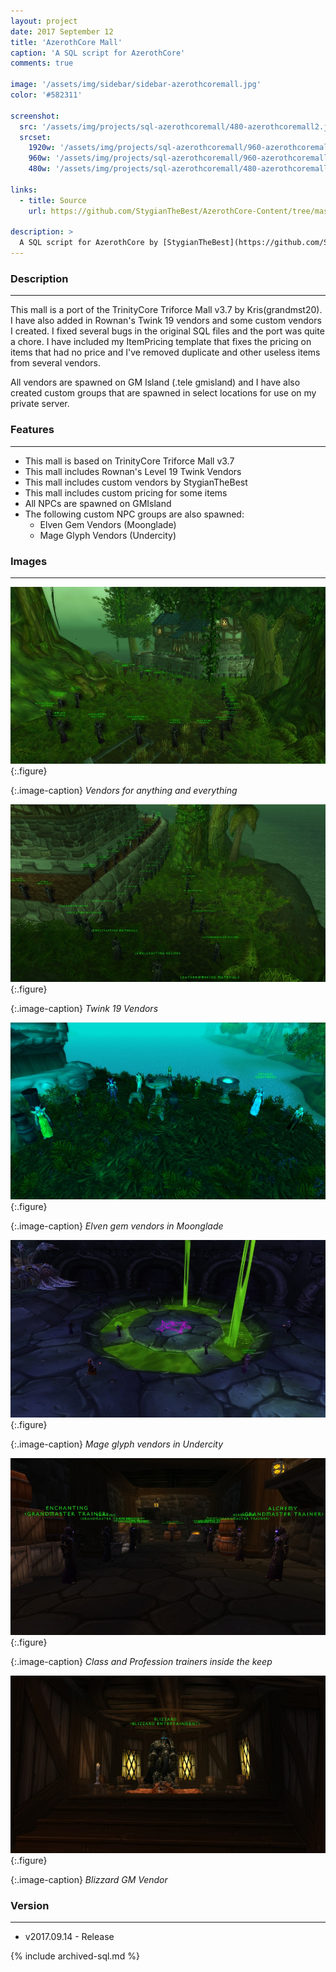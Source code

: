 ```yaml
---
layout: project
date: 2017 September 12
title: 'AzerothCore Mall'
caption: 'A SQL script for AzerothCore'
comments: true

image: '/assets/img/sidebar/sidebar-azerothcoremall.jpg'
color: '#582311'

screenshot:
  src: '/assets/img/projects/sql-azerothcoremall/480-azerothcoremall2.jpg'
  srcset:
    1920w: '/assets/img/projects/sql-azerothcoremall/960-azerothcoremall2.jpg'
    960w: '/assets/img/projects/sql-azerothcoremall/960-azerothcoremall2.jpg'
    480w: '/assets/img/projects/sql-azerothcoremall/480-azerothcoremall2.jpg'

links:
  - title: Source
    url: https://github.com/StygianTheBest/AzerothCore-Content/tree/master/SQL

description: >
  A SQL script for AzerothCore by [StygianTheBest](https://github.com/StygianTheBest/AzerothCore-Content/tree/master/SQL){:target="_blank"}.
---
```


### Description ###
------------------------------------------------------------------------------------------------------------------
This mall is a port of the TrinityCore Triforce Mall v3.7 by Kris(grandmst20). I have also added in Rownan's
Twink 19 vendors and some custom vendors I created. I fixed several bugs in the original SQL files and the port
was quite a chore. I have included my ItemPricing template that fixes the pricing on items that had no price and 
I've removed duplicate and other useless items from several vendors.

All vendors are spawned on GM Island (.tele gmisland) and I have also created custom groups that are spawned in
select locations for use on my private server.

### Features ###
------------------------------------------------------------------------------------------------------------------
- This mall is based on TrinityCore Triforce Mall v3.7
- This mall includes Rownan's Level 19 Twink Vendors
- This mall includes custom vendors by StygianTheBest
- This mall includes custom pricing for some items
- All NPCs are spawned on GMIsland
- The following custom NPC groups are also spawned:
	- Elven Gem Vendors (Moonglade)
	- Mage Glyph Vendors (Undercity)


### Images ###
------------------------------------------------------------------------------------------------------------------
![](/assets/img/projects/sql-azerothcoremall/960-azerothcoremall5.jpg){:.figure}

{:.image-caption}
*Vendors for anything and everything*

![](/assets/img/projects/sql-azerothcoremall/960-azerothcoremall6.jpg){:.figure}

{:.image-caption}
*Twink 19 Vendors*

![](/assets/img/projects/sql-azerothcoremall/960-gems.jpg){:.figure}

{:.image-caption}
*Elven gem vendors in Moonglade*

![](/assets/img/projects/sql-azerothcoremall/960-glyphs.jpg){:.figure}

{:.image-caption}
*Mage glyph vendors in Undercity*

![](/assets/img/projects/sql-azerothcoremall/960-azerothcoremall3.jpg){:.figure}

{:.image-caption}
*Class and Profession trainers inside the keep*

![](/assets/img/projects/sql-azerothcoremall/960-azerothcoremall4.jpg){:.figure}

{:.image-caption}
*Blizzard GM Vendor*


### Version ###
------------------------------------------------------------------------------------------------------------------
- v2017.09.14 - Release

{% include archived-sql.md %}